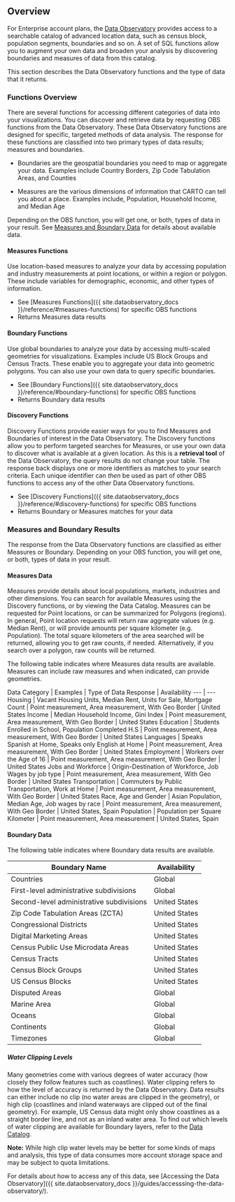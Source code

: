 ## Overview

For Enterprise account plans, the [Data Observatory](https://carto.com/data) provides access to a searchable catalog of advanced location data, such as census block, population segments, boundaries and so on. A set of SQL functions allow you to augment your own data and broaden your analysis by discovering boundaries and measures of data from this catalog.

This section describes the Data Observatory functions and the type of data that it returns.

### Functions Overview

There are several functions for accessing different categories of data into your visualizations. You can discover and retrieve data by requesting OBS functions from the Data Observatory. These Data Observatory functions are designed for specific, targeted methods of data analysis. The response for these functions are classified into two primary types of data results; measures and boundaries.

- Boundaries are the geospatial boundaries you need to map or aggregate your data. Examples include Country Borders, Zip Code Tabulation Areas, and Counties

- Measures are the various dimensions of information that CARTO can tell you about a place. Examples include, Population, Household Income, and Median Age

Depending on the OBS function, you will get one, or both, types of data in your result. See [Measures and Boundary Data](#measures-and-boundary-results) for details about available data.

#### Measures Functions

Use location-based measures to analyze your data by accessing population and industry measurements at point locations, or within a region or polygon. These include variables for demographic, economic, and other types of information.

- See [Measures Functions]({{ site.dataobservatory_docs }}/reference/#measures-functions) for specific OBS functions
- Returns Measures data results

#### Boundary Functions

Use global boundaries to analyze your data by accessing multi-scaled geometries for visualizations. Examples include US Block Groups and Census Tracts. These enable you to aggregate your data into geometric polygons. You can also use your own data to query specific boundaries.

- See [Boundary Functions]({{ site.dataobservatory_docs }}/reference/#boundary-functions) for specific OBS functions
- Returns Boundary data results

#### Discovery Functions

Discovery Functions provide easier ways for you to find Measures and Boundaries of interest in the Data Observatory. The Discovery functions allow you to perform targeted searches for Measures, or use your own data to discover what is available at a given location. As this is a **retrieval tool** of the Data Observatory, the query results do not change your table. The response back displays one or more identifiers as matches to your search criteria. Each unique identifier can _then_ be used as part of other OBS functions to access any of the other Data Observatory functions.

- See [Discovery Functions]({{ site.dataobservatory_docs }}/reference/#discovery-functions) for specific OBS functions
- Returns Boundary or Measures matches for your data

### Measures and Boundary Results

The response from the Data Observatory functions are classified as either Measures or Boundary. Depending on your OBS function, you will get one, or both, types of data in your result.

#### Measures Data

Measures provide details about local populations, markets, industries and other dimensions. You can search for available Measures using the Discovery functions, or by viewing the Data Catalog. Measures can be requested for Point locations, or can be summarized for Polygons (regions). In general, Point location requests will return raw aggregate values (e.g. Median Rent), or will provide amounts per square kilometer (e.g. Population). The total square kilometers of the area searched will be returned, allowing you to get raw counts, if needed. Alternatively, if you search over a polygon, raw counts will be returned.

The following table indicates where Measures data results are available. Measures can include raw measures and when indicated, can provide geometries.

Data Category | Examples | Type of Data Response | Availability
--- | ---
Housing | Vacant Housing Units, Median Rent, Units for Sale, Mortgage Count | Point measurement, Area measurement, With Geo Border | United States
Income | Median Household Income, Gini Index | Point measurement, Area measurement, With Geo Border | United States
Education | Students Enrolled in School, Population Completed H.S | Point measurement, Area measurement, With Geo Border | United States
Languages | Speaks Spanish at Home, Speaks only English at Home | Point measurement, Area measurement, With Geo Border | United States
Employment | Workers over the Age of 16 | Point measurement, Area measurement, With Geo Border | United States
Jobs and Workforce | Origin-Destination of Workforce, Job Wages by job type | Point measurement, Area measurement, With Geo Border | United States
Transportation | Commuters by Public Transportation, Work at Home | Point measurement, Area measurement, With Geo Border | United States
Race, Age and Gender | Asian Population, Median Age, Job wages by race | Point measurement, Area measurement, With Geo Border | United States, Spain
Population | Population per Square Kilometer | Point measurement, Area measurement | United States, Spain

#### Boundary Data

The following table indicates where Boundary data results are available.

Boundary Name | Availability
--- | ---
Countries | Global
First-level administrative subdivisions | Global
Second-level administrative subdivisions | United States
Zip Code Tabulation Areas (ZCTA) | United States
Congressional Districts | United States
Digital Marketing Areas | United States
Census Public Use Microdata Areas | United States
Census Tracts |United States
Census Block Groups | United States
US Census Blocks | United States
Disputed Areas | Global
Marine Area | Global
Oceans | Global
Continents | Global
Timezones | Global

##### Water Clipping Levels

Many geometries come with various degrees of water accuracy (how closely they follow features such as coastlines). Water clipping refers to how the level of accuracy is returned by the Data Observatory. Data results can either include no clip (no water areas are clipped in the geometry), or high clip (coastlines and inland waterways are clipped out of the final geometry). For example, US Census data might only show coastlines as a straight border line, and not as an inland water area. To find out which levels of water clipping are available for Boundary layers, refer to the [Data Catalog](https://cartodb.github.io/bigmetadata/index.html).

**Note:** While high clip water levels may be better for some kinds of maps and analysis, this type of data consumes more account storage space and may be subject to quota limitations.

For details about how to access any of this data, see [Accessing the Data Observatory]({{ site.dataobservatory_docs }}/guides/accesssing-the-data-observatory/).
